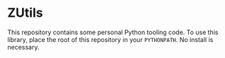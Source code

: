 # ZUtils

This repository contains some personal Python tooling code. To use this library, place the root of this repository in your `PYTHONPATH`. No install is necessary.
